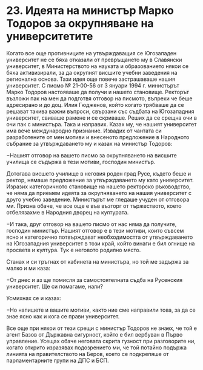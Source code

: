 # 23. Идеята на министър Марко Тодоров за окрупняване на университетите

Когато все още противниците на утвърждаващия се Югозападен университет не се
бяха отказали от превръщането му в Славянски университет, в Министерството на
науката и образованието някои се бяха активизирали, за да окрупнят висшите
учебни заведения на регионална основа. Тази идея още повече застрашаваше нашия
университет. С писмо № 21-00-56 от 3 януари 1994 г. министърът Марко Тодоров
настояваше да получи и нашето становище. Ректорът възложи пак на мен да подготвя
отговор на писмото, въпреки че беше адресирано и до доц. Илия Гюдженов, който
когато трябваше да се решават такива важни въпроси, свързани със съдбата на
Югозападния университет, свиваше рамене и се скриваше. Реших да се срещна очи в
очи пак с министъра. Така и направих. Казах му, че нашият университет има вече
международно признание. Извадих от чантата си разработените от мен мотиви и
внесеното предложение в Народното събрание за утвърждаването му и казах на
министър Тодоров:

&minus;Нашият отговор на вашето писмо за окрупняването на висшите училища се
    съдържа в тези мотиви, господин министър.

Дотогава висшето училище в неговия роден град Русе, където беше и ректор, нямаше
предложение за утвърждаването му като университет. Изразих категоричното
становище на нашето ректорско ръководство, че няма да приемем идеята за
окрупняването на нашия университет с друго учебно заведение. Министърът ме
гледаше учуден от отговора ми. Призна обаче, че все още е във възторг от
тържеството, което отбелязахме в Народния дворец на културата.

&minus;И така, друг отговор на вашето писмо от нас няма да получите, господин
    министър. Нашият отговор е в тези мотиви, които съвсем ясно и категорично
    потвърждават необходимостта от утвърждаването на Югозападния университет в
    този край, който винаги е бил огнище на просвета и култура. Тук е неговото
    родилно място.

Станах и си тръгнах от кабинета на министъра, но той ме задържа за малко и ми
каза:

&minus;От днес и аз ще помисля за самостоятелната съдба на Русенския университет.
    Ще си помагаме, нали?

Усмихнах се и казах:

&minus;Но напишете и вашите мотиви, както ние сме направили това, за да се знае
    ясно как и кога се прави университет.

Все още при някои от тези срещи с министър Тодоров не знаех, че той е агент
Базов от Държавна сигурност, който е бил вербуван в Първо управление. Усещах
обаче неговата скрита гузност при разговорите ни, когато открито изразявах
подозрението ми, че той потайно подържа линията на правителството на Беров,
което се подкрепяше от парламентарните групи на ДПС и БСП.  


